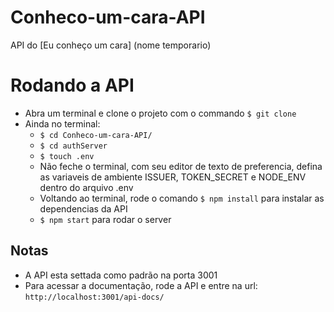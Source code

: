 # Conheco-um-cara-API
API do [Eu conheço um cara] (nome temporario)

# Rodando a API
- Abra um terminal e clone o projeto com o commando ```$ git clone```
- Ainda no terminal:
    - ```$ cd Conheco-um-cara-API/```
    - ```$ cd authServer```
    - ```$ touch .env```
    - Não feche o terminal, com seu editor de texto de preferencia, defina as variaveis de ambiente ISSUER, TOKEN_SECRET e NODE_ENV dentro do arquivo .env
    - Voltando ao terminal, rode o comando ```$ npm install``` para instalar as dependencias da API
    - ```$ npm start``` para rodar o server

## Notas
- A API esta settada como padrão na porta 3001
- Para acessar a documentação, rode a API e entre na url: `http://localhost:3001/api-docs/`
